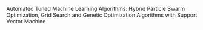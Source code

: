 Automated Tuned Machine Learning Algorithms: Hybrid Particle Swarm Optimization, Grid Search and Genetic Optimization Algorithms with Support Vector Machine
